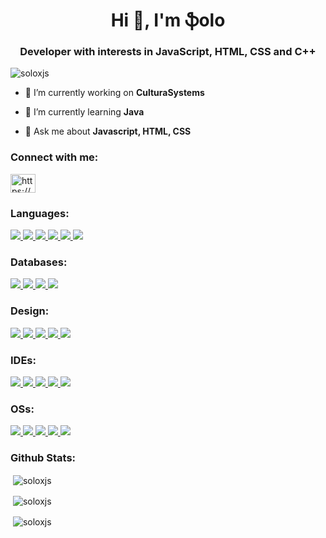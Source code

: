 <h1 align="center">Hi 👋, I'm ֆolo</h1>
<h3 align="center">Developer with interests in JavaScript, HTML, CSS and C++
</h3>

<p align="left"> <img src="https://komarev.com/ghpvc/?username=soloxjs&label=Profile%20views&color=0e75b6&style=flat&color=0d1117&style=flat-square&label=views" alt="soloxjs" /> </p>

- 🔭 I’m currently working on **CulturaSystems**

- 🌱 I’m currently learning **Java**

- 💬 Ask me about **Javascript, HTML, CSS**

<h3 align="left">Connect with me:</h3>
<p align="left">
<a href="https://discord.gg/ZsaRZETQpu" target="blank"><img align="center" src="https://raw.githubusercontent.com/rahuldkjain/github-profile-readme-generator/master/src/images/icons/Social/discord.svg" alt="https://discord.gg/ZsaRZETQpu" height="30" width="40" /></a>
</p>

<h3 align="left">Languages:</h3>
<a href="https://www.javascript.com/" target="_blank"> <img src="https://img.shields.io/badge/JavaScript-323330?style=for-the-badge&logo=javascript&logoColor=F7DF1E"/> </a>
<a href="https://developer.mozilla.org/de/docs/Learn/Getting_started_with_the_web/HTML_basics" target="_blank"> <img src="https://img.shields.io/badge/HTML5-E34F26?style=for-the-badge&logo=html5&logoColor=white"/> </a>
<a href="https://developer.mozilla.org/de/docs/Web/CSS" target="_blank"> <img src="https://img.shields.io/badge/CSS3-1572B6?style=for-the-badge&logo=css3&logoColor=white"/> </a>
<a href="https://www.python.org/" target="_blank"> <img src="https://img.shields.io/badge/Python-FFD43B?style=for-the-badge&logo=python&logoColor=darkgreen"/> </a>
<a href="https://www.java.com/" target="_blank"> <img src="https://img.shields.io/badge/Java-ED8B00?style=for-the-badge&logo=java&logoColor=white"/> </a>
<a href="https://www.json.org/json-en.html" target="_blank"> <img src="https://img.shields.io/badge/json-5E5C5C?style=for-the-badge&logo=json&logoColor=white"/> </a>

<h3 align="left">Databases:</h3>
<a href="https://www.mysql.com/" target="_blank"> <img src="https://img.shields.io/badge/MySQL-00000F?style=for-the-badge&logo=mysql&logoColor=white"/> </a>
<a href="https://www.mongodb.com/" target="_blank"> <img src="https://img.shields.io/badge/MongoDB-white?style=for-the-badge&logo=mongodb&logoColor=4EA94B"/> </a>
<a href="https://www.sqlite.org/index.html" target="_blank"> <img src="https://img.shields.io/badge/SQLite-07405E?style=for-the-badge&logo=sqlite&logoColor=white"/> </a>
<a href="https://www.postgresql.org/" target="_blank"> <img src="https://img.shields.io/badge/PostgreSQL-316192?style=for-the-badge&logo=postgresql&logoColor=white"/> </a>

<h3 align="left">Design:</h3>
<a href="" target="_blank"> <img src="https://img.shields.io/badge/Adobe-Photoshop-31A8FF?style=for-the-badge&logo=Adobe-Photoshop&labelColor=0a446b&logoWidth=15"/> </a>
<a href="" target="_blank"> <img src="https://img.shields.io/badge/Adobe-After%20Effects-CF96FD?style=for-the-badge&logo=Adobe-After-Effects&labelColor=393665&logoWidth=15"/> </a>
<a href="" target="_blank"> <img src="https://img.shields.io/badge/Adobe-Premiere%20Pro-9999FF?style=for-the-badge&logo=Adobe-Premiere%20Pro&labelColor=2f2f5b&logoWidth=15"/> </a>
<a href="" target="_blank"> <img src="https://img.shields.io/badge/Adobe%20Illustrator-FF9A00?style=for-the-badge&logo=adobe%20illustrator&logoColor=white"/> </a>
<a href="" target="_blank"> <img src="https://img.shields.io/badge/Inkscape-000000?style=for-the-badge&logo=Inkscape&logoColor=white"/> </a>

<h3 align="left">IDEs:</h3>
<a href="" target="_blank"> <img src="https://img.shields.io/badge/Visual_Studio-5C2D91?style=for-the-badge&logo=visual%20studio&logoColor=white"/> </a>
<a href="" target="_blank"> <img src="https://img.shields.io/badge/Atom-66595C?style=for-the-badge&logo=Atom&logoColor=white"/> </a>
<a href="" target="_blank"> <img src="https://img.shields.io/badge/Eclipse-2C2255?style=for-the-badge&logo=eclipse&logoColor=white"/> </a>
<a href="" target="_blank"> <img src="https://img.shields.io/badge/IntelliJIDEA-000000.svg?style=for-the-badge&logo=intellij-idea&logoColor=white"/> </a>
<a href="" target="_blank"> <img src="https://img.shields.io/badge/pycharm-143?style=for-the-badge&logo=pycharm&logoColor=black&color=black&labelColor=green"/> </a>

<h3 align="left">OSs:</h3>
<a href="https://www.microsoft.com/en-gb/windows/" target="_blank"> <img src="https://img.shields.io/badge/Windows-0078D6?style=for-the-badge&logo=windows&logoColor=white"/> </a>
<a href="https://ubuntu.com/" target="_blank"> <img src="https://img.shields.io/badge/Ubuntu-E95420?style=for-the-badge&logo=ubuntu&logoColor=white"/> </a>
<a href="https://linuxmint.com/" target="_blank"> <img src="https://img.shields.io/badge/Linux_Mint-87CF3E?style=for-the-badge&logo=linux-mint&logoColor=white"/> </a>
<a href="https://www.debian.org/" target="_blank"> <img src="https://img.shields.io/badge/Debian-A81D33?style=for-the-badge&logo=debian&logoColor=white"/> </a>
<a href="https://www.deepin.org/en/" target="_blank"> <img src="https://img.shields.io/badge/Deepin-007CFF?style=for-the-badge&logo=deepin&logoColor=white"/> </a>



<h3 align="left">Github Stats:</h3>
<p>&nbsp;<img align="center" src="https://github-readme-stats.vercel.app/api?username=soloxjs&show_icons=true&hide_border=true&bg_color=0d1117&text_color=ffffff&icon_color=ffffff&title_color=ffffff&locale=en" alt="soloxjs" /></p>
<p>&nbsp;<img align="center" src="https://github-readme-stats.vercel.app/api/top-langs/?username=soloxjs&hide_border=true&bg_color=0d1117&text_color=ffffff&icon_color=ffffff&title_color=ffffff&langs_count=8" alt="soloxjs" /></p>
<p>&nbsp;<img align="center" src="https://github-readme-streak-stats.herokuapp.com?user=soloxjs&theme=dark&hide_border=true&background=0d1117&ring=ffffff&currStreakNum=ffffff&fire=ffffff&currStreakLabel=ffffff" alt="soloxjs" /></p>


